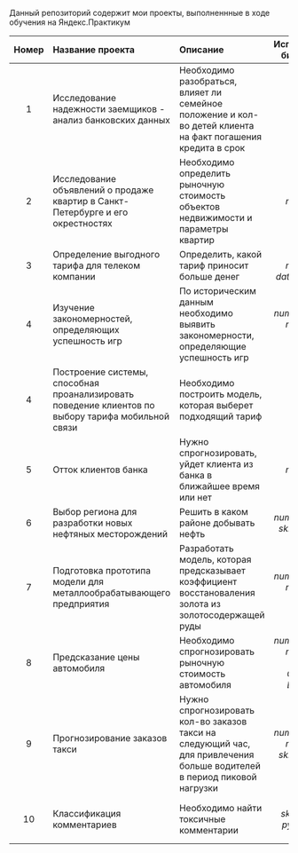 Данный репозиторий содержит мои проекты, выполненнные в ходе обучения на Яндекс.Практикум

|**Номер**|**Название проекта**|   **Описание**                |**Используемые библиотеки**|
|:-------:|:-------------------|:-------------------------------| :------------------------:|
|1|Исследование надежности заемщиков - анализ банковских данных|Необходимо разобраться, влияет ли семейное положение и кол-во детей клиента на факт погашения кредита в срок|*pandas*|
|2|Исследование объявлений о продаже квартир в Санкт-Петербурге и его окрестностях|Необходимо определить рыночную стоимость объектов недвижимости и параметры квартир| *pandas, matplotlib, datetime*|
|3|Определение выгодного тарифа для телеком компании|Определить, какой тариф приносит больше денег|*pandas, matplotlib, datetime, scipy*|
|4|Изучение закономерностей, определяющих успешность игр|По историческим данным необходимо выявить закономерности, определяющие успешность игр|*numpy, pandas, matplotlib, scipy*|
|4|Построение системы, способная проанализировать поведение клиентов по выбору тарифа мобильной связи|Необходимо построить модель, которая выберет подходящий тариф|*sklearn*|
|5|Отток клиентов банка|Нужно спрогнозировать, уйдет клиента из банка в ближайшее время или нет|*pandas, matplotlib, sklearn*|
|6|Выбор региона для разработки новых нефтяных месторождений|Решить в каком районе добывать нефть|*numpy, pandas, sklearn, scipy*|
|7|Подготовка прототипа модели для металлообрабатывающего предприятия|Разработать модель, которая предсказывает коэффициент восстановаления золота из золотосодержащей руды|*numpy, pandas, matplotlib, sklearn*|
|8|Предсказание цены автомобиля|Необходимо спрогнозировать рыночную стоимость автомобиля|*numpy, pandas, matplotlib, sklearn, CatBoost, LightGBM*|
|9|Прогнозирование заказов такси|Нужно спрогнозировать кол-во заказов такси на следующий час, для привлечения больше водителей в период пиковой нагрузки|*numpy, pandas, matplotlib, sklearn, scipy*|
|10|Классификация комментариев|Необходимо найти токсичные комментарии|*pandas, sklearn, nltk, pymystem3, CatBoost*|
